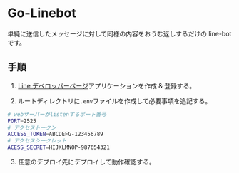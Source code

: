# Go-Linebot

単純に送信したメッセージに対して同様の内容をおうむ返しするだけの line-bot です。

## 手順

1. [Line デベロッパーページ](https://developers.line.biz/)アプリケーションを作成 & 登録する。

2. ルートディレクトリに`.env`ファイルを作成して必要事項を追記する。

```sh
# webサーバーがlistenするポート番号
PORT=2525
# アクセストークン
ACCESS_TOKEN=ABCDEFG-123456789
# アクセスシークレット
ACESS_SECRET=HIJKLMNOP-987654321
```

3. 任意のデブロイ先にデプロイして動作確認する。
